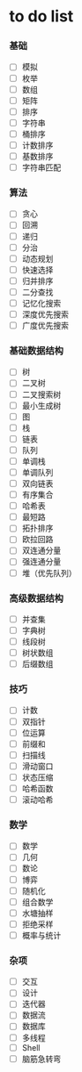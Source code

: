 # to do list

### 基础
- [ ] 模拟
- [ ] 枚举
- [ ] 数组
- [ ] 矩阵
- [ ] 排序
- [ ] 字符串
- [ ] 桶排序
- [ ] 计数排序
- [ ] 基数排序
- [ ] 字符串匹配

### 算法
- [ ] 贪心
- [ ] 回溯
- [ ] 递归
- [ ] 分治
- [ ] 动态规划
- [ ] 快速选择
- [ ] 归并排序
- [ ] 二分查找
- [ ] 记忆化搜索
- [ ] 深度优先搜索
- [ ] 广度优先搜索

### 基础数据结构
- [ ] 树
- [ ] 二叉树
- [ ] 二叉搜索树
- [ ] 最小生成树
- [ ] 图
- [ ] 栈
- [ ] 链表
- [ ] 队列
- [ ] 单调栈
- [ ] 单调队列
- [ ] 双向链表
- [ ] 有序集合
- [ ] 哈希表
- [ ] 最短路
- [ ] 拓扑排序
- [ ] 欧拉回路
- [ ] 双连通分量
- [ ] 强连通分量
- [ ] 堆（优先队列）

### 高级数据结构
- [ ] 并查集
- [ ] 字典树
- [ ] 线段树
- [ ] 树状数组
- [ ] 后缀数组

### 技巧
- [ ] 计数
- [ ] 双指针
- [ ] 位运算
- [ ] 前缀和
- [ ] 扫描线
- [ ] 滑动窗口
- [ ] 状态压缩
- [ ] 哈希函数
- [ ] 滚动哈希

### 数学
- [ ] 数学
- [ ] 几何
- [ ] 数论
- [ ] 博弈
- [ ] 随机化
- [ ] 组合数学
- [ ] 水塘抽样
- [ ] 拒绝采样
- [ ] 概率与统计

### 杂项
- [ ] 交互
- [ ] 设计
- [ ] 迭代器
- [ ] 数据流
- [ ] 数据库
- [ ] 多线程
- [ ] Shell
- [ ] 脑筋急转弯